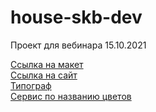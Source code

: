 # house-skb-dev

Проект для вебинара 15.10.2021

<a href="https://www.figma.com/file/7xfwDzShbL9uw4xAsMie6j/К-вебинару-Октябрь-Copy?node-id=0%3A1" target="_blank">Ссылка на макет</a> <br>
<a href="https://house.maxgraph.ru/" target="_blank">Ссылка на сайт</a> <br>
<a href="https://www.artlebedev.ru/typograf/" target="_blank">Типограф</a> <br>
<a href="https://chir.ag/projects/name-that-color/#181818" target="_blank">Сервис по названию цветов</a>
